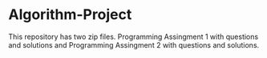 # Algorithm-Project
This repository has two zip files. Programming Assingment 1 with questions and solutions and Programming Assingment 2 with questions and solutions. 
